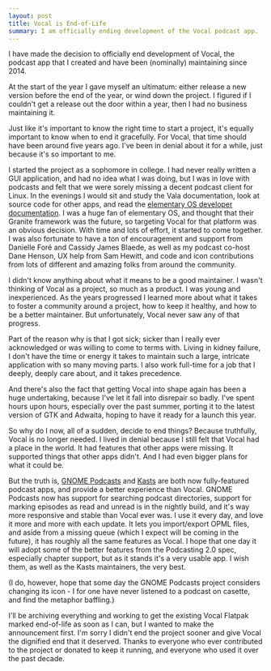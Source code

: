 ```yaml
---
layout: post
title: Vocal is End-of-Life
summary: I am officially ending development of the Vocal podcast app.
---
```


I have made the decision to officially end development of Vocal, the podcast app that I created and have been (nominally) maintaining since 2014.

At the start of the year I gave myself an ultimatum: either release a new version before the end of the year, or wind down the project. I figured if I couldn't get a release out the door within a year, then I had no business maintaining it.

Just like it's important to know the right time to start a project, it's equally important to know when to end it gracefully. For Vocal, that time should have been around five years ago. I've been in denial about it for a while, just because it's so important to me.

I started the project as a sophomore in college. I had never really written a GUI application, and had no idea what I was doing, but I was in love with podcasts and felt that we were sorely missing a decent podcast client for Linux. In the evenings I would sit and study the Vala documentation, look at source code for other apps, and read the [elementary OS developer documentation](https://docs.elementary.io/develop/). I was a huge fan of elementary OS, and thought that their Granite framework was the future, so targeting Vocal for that platform was an obvious decision. With time and lots of effort, it started to come together. I was also fortunate to have a ton of encouragement and support from Danielle Foré and Cassidy James Blaede, as well as my podcast co-host Dane Henson, UX help from Sam Hewitt, and code and icon contributions from lots of different and amazing folks from around the community.

I didn't know anything about what it means to be a good maintainer. I wasn't thinking of Vocal as a project, so much as a product. I was young and inexperienced. As the years progressed I learned more about what it takes to foster a community around a project, how to keep it healthy, and how to be a better maintainer. But unfortunately, Vocal never saw any of that progress.

Part of the reason why is that I got sick; sicker than I really ever acknowledged or was willing to come to terms with. Living in kidney failure, I don't have the time or energy it takes to maintain such a large, intricate application with so many moving parts. I also work full-time for a job that I deeply, deeply care about, and it takes precedence. 

And there's also the fact that getting Vocal into shape again has been a huge undertaking, because I've let it fall into disrepair so badly. I've spent hours upon hours, especially over the past summer, porting it to the latest version of GTK and Adwaita, hoping to have it ready for a launch this year.

So why do I now, all of a sudden, decide to end things? Because truthfully, Vocal is no longer needed. I lived in denial because I still felt that Vocal had a place in the world. It had features that other apps were missing. It supported things that other apps didn't. And I had even bigger plans for what it could be.

But the truth is, [GNOME Podcasts](https://apps.gnome.org/Podcasts/) and [Kasts](https://apps.kde.org/kasts/) are both now fully-featured podcast apps, and provide a better experience than Vocal. GNOME Podcasts now has support for searching podcast directories, support for marking episodes as read and unread is in the nightly build, and it's way more responsive and stable than Vocal ever was. I use it every day, and love it more and more with each update. It lets you import/export OPML files, and aside from a missing queue (which I expect will be coming in the future), it has roughly all the same features as Vocal. I hope that one day it will adopt some of the better features from the Podcasting 2.0 spec, especially chapter support, but as it stands it's a very usable app. I wish them, as well as the Kasts maintainers, the very best.

(I do, however, hope that some day the GNOME Podcasts project considers changing its icon - I for one have never listened to a podcast on casette, and find the metaphor baffling.)

I'll be archiving everything and working to get the existing Vocal Flatpak marked end-of-life as soon as I can, but I wanted to make the announcement first. I'm sorry I didn't end the project sooner and give Vocal the dignified end that it deserved. Thanks to everyone who ever contributed to the project or donated to keep it running, and everyone who used it over the past decade.

